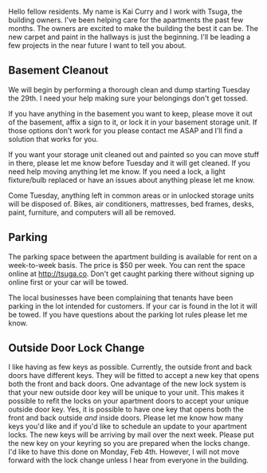 Hello fellow residents. My name is Kai Curry and I work with Tsuga, the building owners. I've been helping care for the apartments the past few months. The owners are excited to make the building the best it can be. The new carpet and paint in the hallways is just the beginning. I'll be leading a few projects in the near future I want to tell you about.

## Basement Cleanout

We will begin by performing a thorough clean and dump starting Tuesday the 29th. I need your help making sure your belongings don't get tossed.

If you have anything in the basement you want to keep, please move it out of the basement, affix a sign to it, or lock it in your basement storage unit. If those options don't work for you please contact me ASAP and I'll find a solution that works for you.

If you want your storage unit cleaned out and painted so you can move stuff in there, please let me know before Tuesday and it will get cleaned. If you need help moving anything let me know. If you need a lock, a light fixture/bulb replaced or have an issues about anything please let me know.

Come Tuesday, anything left in common areas or in unlocked storage units will be disposed of. Bikes, air conditioners, mattresses, bed frames, desks, paint, furniture, and computers will all be removed.

## Parking

The parking space between the apartment building is available for rent on a week-to-week basis. The price is $50 per week. You can rent the space online at http://tsuga.co. Don't get caught parking there without signing up online first or your car will be towed.

The local businesses have been complaining that tenants have been parking in the lot intended for customers. If your car is found in the lot it will be towed. If you have questions about the parking lot rules please let me know.

## Outside Door Lock Change

I like having as few keys as possible. Currently, the outside front and back doors have different keys. They will be fitted to accept a new key that opens both the front and back doors. One advantage of the new lock system is that your new outside door key will be unique to your unit. This makes it possible to refit the locks on your apartment doors to accept your unique outside door key. Yes, it is possible to have one key that opens both the front and back outside _and_ inside doors. Please let me know how many keys you'd like and if you'd like to schedule an update to your apartment locks. The new keys will be arriving by mail over the next week. Please put the new key on your keyring so you are prepared when the locks change. I'd like to have this done on Monday, Feb 4th. However, I will not move forward with the lock change unless I hear from everyone in the building.

